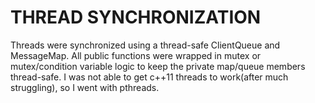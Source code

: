 # THREAD SYNCHRONIZATION

Threads were synchronized using a thread-safe ClientQueue and MessageMap. All public functions were wrapped in mutex or mutex/condition variable logic to keep the private map/queue members thread-safe. I was not able to get c++11 threads to work(after much struggling), so I went with pthreads.

